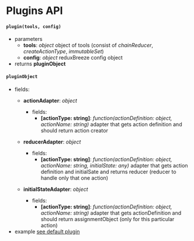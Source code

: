 # Plugins API

#### `plugin(tools, config)`
 - parameters
   - **tools**: *object* object of tools (consist of *chainReducer*, *createActionType*, *immutableSet*)
   - **config**: *object* reduxBreeze config object
 - returns **pluginObject**

#### `pluginObject`
 - fields:
   - **actionAdapter**: *object*
     - fields:
       - **\[actionType: string\]**: *function(actionDefinition: object, actionName: string)* adapter that gets action definition and should return action creator

   - **reducerAdapter**: *object*
     - fields:
       - **\[actionType: string\]**: *function(actionDefinition: object, actionName: string, initialState: any)* adapter that gets action definition and initialSate and returns reducer (reducer to handle only that one action)

   - **initialStateAdapter**: *object*
     - fields:
       - **\[actionType: string\]**: *function(actionDefinition: object, actionName: string)* adapter that gets actionDefinition and should return assignmentObject (only for this particular action)
 - example [see default plugin](src/defaultPlugin.js)

